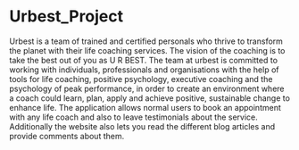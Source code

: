 # Urbest_Project
Urbest is a team of trained and certified personals who thrive to transform the planet with their life coaching services. The vision of the coaching is to take the best out of you as U R BEST.
The team at urbest is committed to working with individuals, professionals and organisations with the help of tools for life coaching, positive psychology, executive coaching and the psychology of peak performance, in order to create an environment where a coach could learn, plan, apply and achieve positive, sustainable change to enhance life.
The application allows normal users to book an appointment with any life coach and also to leave testimonials about the service. Additionally the website also lets you read the different blog articles and provide comments about them.
